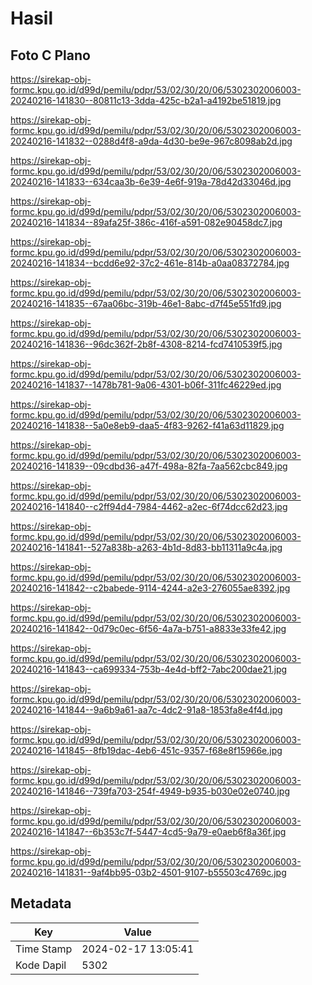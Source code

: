 # Hasil

## Foto C Plano

https://sirekap-obj-formc.kpu.go.id/d99d/pemilu/pdpr/53/02/30/20/06/5302302006003-20240216-141830--80811c13-3dda-425c-b2a1-a4192be51819.jpg

https://sirekap-obj-formc.kpu.go.id/d99d/pemilu/pdpr/53/02/30/20/06/5302302006003-20240216-141832--0288d4f8-a9da-4d30-be9e-967c8098ab2d.jpg

https://sirekap-obj-formc.kpu.go.id/d99d/pemilu/pdpr/53/02/30/20/06/5302302006003-20240216-141833--634caa3b-6e39-4e6f-919a-78d42d33046d.jpg

https://sirekap-obj-formc.kpu.go.id/d99d/pemilu/pdpr/53/02/30/20/06/5302302006003-20240216-141834--89afa25f-386c-416f-a591-082e90458dc7.jpg

https://sirekap-obj-formc.kpu.go.id/d99d/pemilu/pdpr/53/02/30/20/06/5302302006003-20240216-141834--bcdd6e92-37c2-461e-814b-a0aa08372784.jpg

https://sirekap-obj-formc.kpu.go.id/d99d/pemilu/pdpr/53/02/30/20/06/5302302006003-20240216-141835--67aa06bc-319b-46e1-8abc-d7f45e551fd9.jpg

https://sirekap-obj-formc.kpu.go.id/d99d/pemilu/pdpr/53/02/30/20/06/5302302006003-20240216-141836--96dc362f-2b8f-4308-8214-fcd7410539f5.jpg

https://sirekap-obj-formc.kpu.go.id/d99d/pemilu/pdpr/53/02/30/20/06/5302302006003-20240216-141837--1478b781-9a06-4301-b06f-311fc46229ed.jpg

https://sirekap-obj-formc.kpu.go.id/d99d/pemilu/pdpr/53/02/30/20/06/5302302006003-20240216-141838--5a0e8eb9-daa5-4f83-9262-f41a63d11829.jpg

https://sirekap-obj-formc.kpu.go.id/d99d/pemilu/pdpr/53/02/30/20/06/5302302006003-20240216-141839--09cdbd36-a47f-498a-82fa-7aa562cbc849.jpg

https://sirekap-obj-formc.kpu.go.id/d99d/pemilu/pdpr/53/02/30/20/06/5302302006003-20240216-141840--c2ff94d4-7984-4462-a2ec-6f74dcc62d23.jpg

https://sirekap-obj-formc.kpu.go.id/d99d/pemilu/pdpr/53/02/30/20/06/5302302006003-20240216-141841--527a838b-a263-4b1d-8d83-bb11311a9c4a.jpg

https://sirekap-obj-formc.kpu.go.id/d99d/pemilu/pdpr/53/02/30/20/06/5302302006003-20240216-141842--c2babede-9114-4244-a2e3-276055ae8392.jpg

https://sirekap-obj-formc.kpu.go.id/d99d/pemilu/pdpr/53/02/30/20/06/5302302006003-20240216-141842--0d79c0ec-6f56-4a7a-b751-a8833e33fe42.jpg

https://sirekap-obj-formc.kpu.go.id/d99d/pemilu/pdpr/53/02/30/20/06/5302302006003-20240216-141843--ca699334-753b-4e4d-bff2-7abc200dae21.jpg

https://sirekap-obj-formc.kpu.go.id/d99d/pemilu/pdpr/53/02/30/20/06/5302302006003-20240216-141844--9a6b9a61-aa7c-4dc2-91a8-1853fa8e4f4d.jpg

https://sirekap-obj-formc.kpu.go.id/d99d/pemilu/pdpr/53/02/30/20/06/5302302006003-20240216-141845--8fb19dac-4eb6-451c-9357-f68e8f15966e.jpg

https://sirekap-obj-formc.kpu.go.id/d99d/pemilu/pdpr/53/02/30/20/06/5302302006003-20240216-141846--739fa703-254f-4949-b935-b030e02e0740.jpg

https://sirekap-obj-formc.kpu.go.id/d99d/pemilu/pdpr/53/02/30/20/06/5302302006003-20240216-141847--6b353c7f-5447-4cd5-9a79-e0aeb6f8a36f.jpg

https://sirekap-obj-formc.kpu.go.id/d99d/pemilu/pdpr/53/02/30/20/06/5302302006003-20240216-141831--9af4bb95-03b2-4501-9107-b55503c4769c.jpg


## Metadata

| Key        | Value               |
| ---------- | ------------------- |
| Time Stamp | 2024-02-17 13:05:41 |
| Kode Dapil | 5302                |



